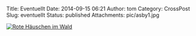 Title: Eventuellt
Date: 2014-09-15 06:21
Author: tom
Category: CrossPost
Slug: eventuellt
Status: published
Attachments: pic/asby1.jpg

[![Rote Häuschen im
Wald](/pic/asby1-300x258.jpg)](/pic/asby1.jpg)

